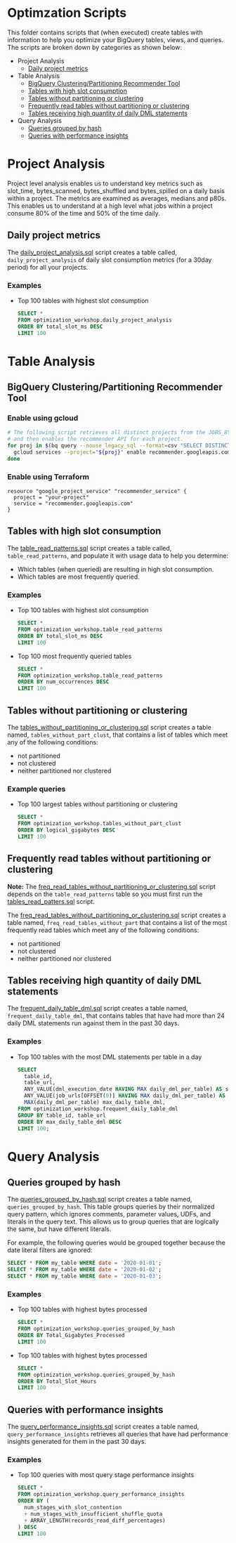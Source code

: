 # Optimzation Scripts

This folder contains scripts that (when executed) create tables with information to help you optimize your BigQuery tables, views, and queries. The scripts are broken down by categories as shown below:

* Project Analysis
  * [Daily project metrics](#daily-project-metrics)
* Table Analysis
  * [BigQuery Clustering/Partitioning Recommender Tool](#bigquery-clusteringpartitioning-recommender-tool)
  * [Tables with high slot consumption](#tables-with-high-slot-consumption)
  * [Tables without partitioning or clustering](#tables-without-partitioning-or-clustering)
  * [Frequently read tables without partitioning or clustering](#frequently-read-tables-without-partitioning-or-clustering)
  * [Tables receiving high quantity of daily DML statements](#tables-receiving-high-quantity-of-daily-dml-statements)
* Query Analysis
  * [Queries grouped by hash](#queries-grouped-by-hash)
  * [Queries with performance insights](#queries-with-performance-insights)



# Project Analysis
Project level analysis enables us to understand key metrics such as slot_time, bytes_scanned, bytes_shuffled  and bytes_spilled on a daily basis within a project. The metrics are examined as averages, medians and p80s. This enables us to understand at a high level what jobs within a project consume 80% of the time and 50% of the time daily.

## Daily project metrics

The [daily_project_analysis.sql](daily_project_analysis.sql) script creates a table called,
`daily_project_analysis` of daily slot consumption metrics (for a 30day period) for all your projects.

### Examples

* Top 100 tables with highest slot consumption

    ```sql
    SELECT *
    FROM optimization_workshop.daily_project_analysis
    ORDER BY total_slot_ms DESC
    LIMIT 100
    ```

# Table Analysis

## BigQuery Clustering/Partitioning Recommender Tool

### Enable using gcloud

```bash
# The following script retrieves all distinct projects from the JOBS_BY_ORGANIZATION view
# and then enables the recommender API for each project.
for proj in $(bq query --nouse_legacy_sql --format=csv "SELECT DISTINCT project_id FROM \`region-us\`.INFORMATION_SCHEMA.JOBS_BY_ORGANIZATION" | sed 1d); do
  gcloud services --project="${proj}" enable recommender.googleapis.com &
done
```

### Enable using Terraform

```hcl
resource "google_project_service" "recommender_service" {
  project = "your-project"
  service = "recommender.googleapis.com"
}
```

## Tables with high slot consumption 

The [table_read_patterns.sql](table_read_patterns.sql) script creates a table called, `table_read_patterns`, and populate it with usage data to help you determine:
* Which tables (when queried) are resulting in high slot consumption.
* Which tables are most frequently queried.

### Examples

* Top 100 tables with highest slot consumption

    ```sql
    SELECT *
    FROM optimization_workshop.table_read_patterns
    ORDER BY total_slot_ms DESC
    LIMIT 100
    ```

* Top 100 most frequently queried tables

    ```sql
    SELECT *
    FROM optimization_workshop.table_read_patterns
    ORDER BY num_occurrences DESC
    LIMIT 100
    ```

## Tables without partitioning or clustering

The [tables_without_partitioning_or_clustering.sql](tables_without_partitioning_or_clustering.sql) script creates a table named, `tables_without_part_clust`,
that contains a list of tables which meet any of the following conditions:
  - not partitioned
  - not clustered
  - neither partitioned nor clustered

### Example queries

* Top 100 largest tables without partitioning or clustering

    ```sql
    SELECT *
    FROM optimization_workshop.tables_without_part_clust
    ORDER BY logical_gigabytes DESC
    LIMIT 100
    ```

## Frequently read tables without partitioning or clustering

**Note:** The [freq_read_tables_without_partitioning_or_clustering.sql](freq_read_tables_without_partitioning_or_clustering.sql) script depends on the `table_read_patterns` table so you must first run the [tables_read_patters.sql](table_read_patterns.sql) script.

The [freq_read_tables_without_partitioning_or_clustering.sql](freq_read_tables_without_partitioning_or_clustering.sql) script creates a table named, `freq_read_tables_without_part`
that contains a list of the most frequently read tables which meet any of the following conditions:
  - not partitioned
  - not clustered
  - neither partitioned nor clustered

## Tables receiving high quantity of daily DML statements

The [frequent_daily_table_dml.sql](frequent_daily_table_dml.sql) script creates a table named, `frequent_daily_table_dml`, that contains tables that have had more than 24 daily DML statements run against them in the past 30 days.

### Examples

* Top 100 tables with the most DML statements per table in a day

  ```sql
  SELECT
    table_id,
    table_url,
    ANY_VALUE(dml_execution_date HAVING MAX daily_dml_per_table) AS sample_dml_execution_date,
    ANY_VALUE(job_urls[OFFSET(0)] HAVING MAX daily_dml_per_table) AS sample_dml_job_url,
    MAX(daily_dml_per_table) max_daily_table_dml,
  FROM optimization_workshop.frequent_daily_table_dml
  GROUP BY table_id, table_url
  ORDER BY max_daily_table_dml DESC
  LIMIT 100;
  ```

# Query Analysis

## Queries grouped by hash

The [queries_grouped_by_hash.sql](queries_grouped_by_hash.sql) script creates a table named, 
`queries_grouped_by_hash`. This table groups queries by their normalized query pattern, which ignores
comments, parameter values, UDFs, and literals in the query text.
This allows us to group queries that are logically the same, but
have different literals. 

For example, the following queries would be grouped together because the date literal filters are ignored:
  
```sql
SELECT * FROM my_table WHERE date = '2020-01-01';
SELECT * FROM my_table WHERE date = '2020-01-02';
SELECT * FROM my_table WHERE date = '2020-01-03';
```

### Examples

* Top 100 tables with highest bytes processed

  ```sql
  SELECT *
  FROM optimization_workshop.queries_grouped_by_hash
  ORDER BY Total_Gigabytes_Processed 
  LIMIT 100
  ```

* Top 100 tables with highest bytes processed

  ```sql
  SELECT *
  FROM optimization_workshop.queries_grouped_by_hash
  ORDER BY Total_Slot_Hours 
  LIMIT 100
  ```

## Queries with performance insights

The [query_performance_insights.sql](query_performance_insights.sql) script creates a table named, `query_performance_insights` retrieves all queries that have had performance insights
generated for them in the past 30 days.

### Examples

* Top 100 queries with most query stage performance insights

  ```sql
  SELECT *
  FROM optimization_workshop.query_performance_insights
  ORDER BY (
    num_stages_with_slot_contention 
    + num_stages_with_insufficient_shuffle_quota
    + ARRAY_LENGTH(records_read_diff_percentages)
  ) DESC
  LIMIT 100
  ```